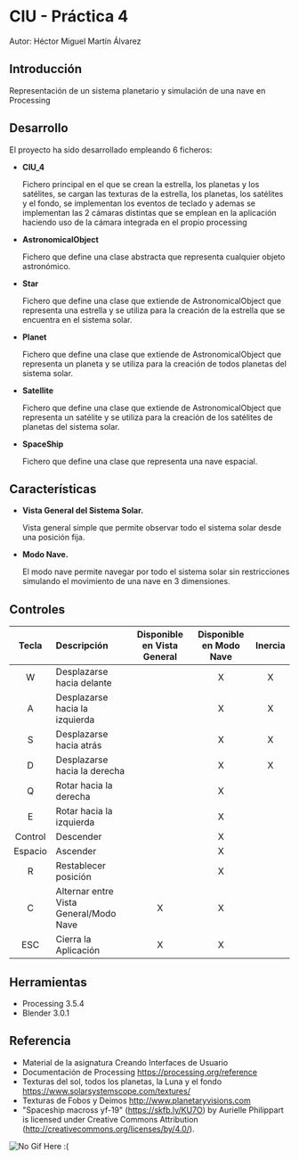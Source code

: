 # CIU - Práctica 4

Autor: Héctor Miguel Martín Álvarez

## Introducción

Representación de un sistema planetario y simulación de una nave en Processing

## Desarrollo

El proyecto ha sido desarrollado empleando 6 ficheros: 
  - <b>CIU_4</b> </br><p>Fichero principal en el que se crean la estrella, los planetas y los satélites, se cargan las texturas de la estrella, los planetas, los satélites y el fondo, se implementan los eventos de teclado y ademas se implementan las 2 cámaras distintas que se emplean en la aplicación haciendo uso de la cámara integrada en el propio processing</p>
  - <b>AstronomicalObject</b> </br><p>Fichero que define una clase abstracta que representa cualquier objeto astronómico.</p>
  - <b>Star</b> </br><p>Fichero que define una clase que extiende de AstronomicalObject que representa una estrella y se utiliza para la creación de la estrella que se encuentra en el sistema solar.</p>
  - <b>Planet</b> </br><p>Fichero que define una clase que extiende de AstronomicalObject que representa un planeta y se utiliza para la creación de todos planetas del sistema solar.</p>
  - <b>Satellite</b> </br><p>Fichero que define una clase que extiende de AstronomicalObject que representa un satélite y se utiliza para la creación de los satélites de planetas del sistema solar.</p>
  - <b>SpaceShip</b> </br><p>Fichero que define una clase que representa una nave espacial.</p>

## Características

  - <b>Vista General del Sistema Solar.</b> </br> <p> Vista general simple que permite observar todo el sistema solar desde una posición fija.</p>
  - <b>Modo Nave.</b> </br> <p> El modo nave permite navegar por todo el sistema solar sin restricciones simulando el movimiento de una nave en 3 dimensiones.</p>

## Controles

|Tecla|Descripción|Disponible en Vista General|Disponible en Modo Nave|Inercia|
|:---:|:----------|:-------------------------:|:---------------------:|:-----:|
|W|Desplazarse hacia delante||X|X|
|A|Desplazarse hacia la izquierda||X|X|
|S|Desplazarse hacia atrás||X|X|
|D|Desplazarse hacia la derecha||X|X|
|Q|Rotar hacia la derecha||X||
|E|Rotar hacia la izquierda||X||
|Control|Descender||X||
|Espacio|Ascender||X||
|R|Restablecer posición||X||
|C|Alternar entre Vista General/Modo Nave|X|X||
|ESC|Cierra la Aplicación|X|X||


## Herramientas

  - Processing 3.5.4
  - Blender 3.0.1

## Referencia

  - Material de la asignatura Creando Interfaces de Usuario
  - Documentación de Processing https://processing.org/reference
  - Texturas del sol, todos los planetas, la Luna y el fondo https://www.solarsystemscope.com/textures/
  - Texturas de Fobos y Deimos http://www.planetaryvisions.com
  - "Spaceship macross yf-19" (https://skfb.ly/KU7O) by Aurielle Philippart is licensed under Creative Commons Attribution (http://creativecommons.org/licenses/by/4.0/).

![No Gif Here :(]()
